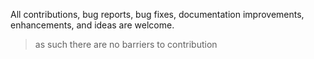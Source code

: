 All contributions, bug reports, bug fixes, documentation improvements, enhancements, and ideas are welcome.
> as such there are no barriers to contribution
